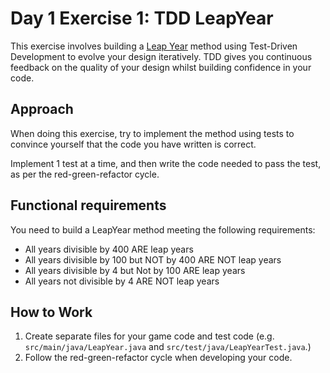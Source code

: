 # Day 1 Exercise 1: TDD LeapYear

This exercise involves building a [Leap Year](https://en.wikipedia.org/wiki/Leap_year) method using Test-Driven Development to evolve your design iteratively. TDD gives you continuous feedback on the quality of your design whilst building confidence in your code.

## Approach

When doing this exercise, try to implement the method using tests to convince yourself that the code you have written is correct.

Implement 1 test at a time, and then write the code needed to pass the test, as per the red-green-refactor cycle.

## Functional requirements

You need to build a LeapYear method meeting the following requirements:

- All years divisible by 400 ARE leap years
- All years divisible by 100 but NOT by 400 ARE NOT leap years
- All years divisible by 4 but Not by 100 ARE leap years
- All years not divisible by 4 ARE NOT leap years

## How to Work

1. Create separate files for your game code and test code (e.g. `src/main/java/LeapYear.java` and `src/test/java/LeapYearTest.java`.)
2. Follow the red-green-refactor cycle when developing your code.
